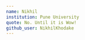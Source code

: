 ```yaml
---
name: Nikhil
institution: Pune University
quote: No. Until it is Wow!
github_user: NikhilKhodake
---
```

